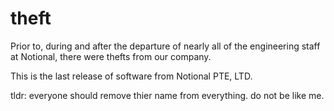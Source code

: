 # theft

Prior to, during and after the departure of nearly all of the engineering staff at Notional, there were thefts from our company.

This is the last release of software from Notional PTE, LTD.


tldr: everyone should remove thier name from everything.  do not be like me.  
